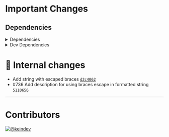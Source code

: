 # Important Changes

## Dependencies

<details>
<summary>Dependencies</summary>

- Changed **[stdout-update](https://www.npmjs.com/package/stdout-update)** from `^3.0.2` to `^3.0.3`
- Bumped **[chalk-template](https://www.npmjs.com/package/chalk-template)** from `^0.2.0` to `^0.3.1`

</details>

<details>
<summary>Dev Dependencies</summary>

- Added **[@tagproject/docs-shared-config](https://www.npmjs.com/package/@tagproject/docs-shared-config)** with `^1.0.1`
- Added **[@tagproject/vscode-shared-config](https://www.npmjs.com/package/@tagproject/vscode-shared-config)** with `^1.2.2`
- Changed **[@types/node](https://www.npmjs.com/package/@types/node)** from `^17.0.8` to `^17.0.18`
- Changed **[@typescript-eslint/eslint-plugin](https://www.npmjs.com/package/@typescript-eslint/eslint-plugin)** from `^5.9.1` to `^5.12.0`
- Changed **[@typescript-eslint/parser](https://www.npmjs.com/package/@typescript-eslint/parser)** from `^5.9.1` to `^5.12.0`
- Changed **[changelog-guru](https://www.npmjs.com/package/changelog-guru)** from `^4.0.1` to `^4.0.2`
- Changed **[cspell](https://www.npmjs.com/package/cspell)** from `^5.15.2` to `^5.18.5`
- Changed **[eslint](https://www.npmjs.com/package/eslint)** from `^8.7.0` to `^8.9.0`
- Changed **[ghinfo](https://www.npmjs.com/package/ghinfo)** from `^3.0.2` to `^3.0.3`
- Changed **[jest](https://www.npmjs.com/package/jest)** from `^27.4.7` to `^27.5.1`
- Changed **[ts-node](https://www.npmjs.com/package/ts-node)** from `^10.4.0` to `^10.5.0`
- Changed **[typescript](https://www.npmjs.com/package/typescript)** from `^4.5.4` to `^4.5.5`
- Bumped **[@tagproject/ts-package-shared-config](https://www.npmjs.com/package/@tagproject/ts-package-shared-config)** from `^6.4.1` to `^7.2.4`
- Bumped **[eslint-plugin-jest](https://www.npmjs.com/package/eslint-plugin-jest)** from `^25.7.0` to `^26.1.1`
- Bumped **[figma-portal](https://www.npmjs.com/package/figma-portal)** from `^0.10.2` to `^0.11.0`

</details>

# :memo: Internal changes

- Add string with escaped braces [`d2c4062`](https://github.com/keindev/tasktree/commit/d2c4062afea3a2d963e3fba456ade93c4583b191)
- #736 Add description for using braces escape  in formatted string [`5110656`](https://github.com/keindev/tasktree/commit/51106562f163bf310f7b77bf9c9b28152198e389)

---

# Contributors

[![@keindev](https://avatars.githubusercontent.com/u/4527292?v=4&s=40)](https://github.com/keindev)
